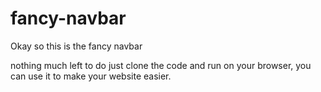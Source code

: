 # fancy-navbar

Okay so this is the fancy navbar

nothing much left to do just clone the code and run on your browser, you can use it to make your website easier.
